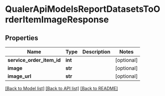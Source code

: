 # QualerApiModelsReportDatasetsToOrderItemImageResponse

## Properties
Name | Type | Description | Notes
------------ | ------------- | ------------- | -------------
**service_order_item_id** | **int** |  | [optional] 
**image** | **str** |  | [optional] 
**image_url** | **str** |  | [optional] 

[[Back to Model list]](../README.md#documentation-for-models) [[Back to API list]](../README.md#documentation-for-api-endpoints) [[Back to README]](../README.md)


